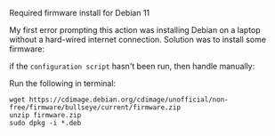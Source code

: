 <link href="../../css/styles.css" rel="stylesheet" />

Required firmware install for Debian 11

My first error prompting this action was installing Debian on a laptop without a hard-wired internet connection. Solution was to install some firmware:

if the `configuration script` hasn't been run, then handle manually:

Run the following in terminal:

```
wget https://cdimage.debian.org/cdimage/unofficial/non-free/firmware/bullseye/current/firmware.zip
unzip firmware.zip
sudo dpkg -i *.deb
```
